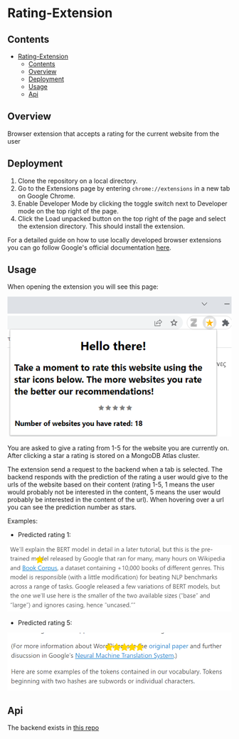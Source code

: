 # Rating-Extension

## Contents

- [Rating-Extension](#rating-extension)
  - [Contents](#contents)
  - [Overview](#overview)
  - [Deployment](#deployment)
  - [Usage](#usage)
  - [Api](#api)

## Overview

Browser extension that accepts a rating for the current website from the user

## Deployment

1. Clone the repository on a local directory.
2. Go to the Extensions page by entering `chrome://extensions` in a new tab on Google Chrome.
3. Enable Developer Mode by clicking the toggle switch next to Developer mode on the top right of the page.
4. Click the Load unpacked button on the top right of the page and select the extension directory. This should install the extension.

For a detailed guide on how to use locally developed browser extensions you can go follow Google's official documentation [here](https://developer.chrome.com/docs/extensions/mv3/getstarted/development-basics/).

## Usage

When opening the extension you will see this page:

![Extension start page](screenshots/chromestartpage.png)

You are asked to give a rating from 1-5 for the website you are currently on. After clicking a star a rating is stored on a MongoDB Atlas cluster.

The extension send a request to the backend when a tab is selected. The backend responds with the prediction of the rating a user would give to the urls of the website based on their content (rating 1-5, 1 means the user would probably not be interested in the content, 5 means the user would probably be interested in the content of the url). When hovering over a url you can see the prediction number as stars.

Examples:

- Predicted rating 1:

![Rating 1](screenshots/rating1.png)

- Predicted rating 5:

![Rating 5](screenshots/rating5.png)

## Api

The backend exists in [this repo](https://github.com/Ptriantafyll/FlaskApi)
